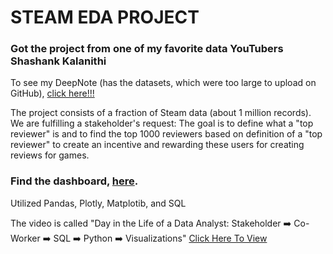 # STEAM EDA PROJECT
### Got the project from one of my favorite data YouTubers Shashank Kalanithi

To see my DeepNote (has the datasets, which were too large to upload on GitHub), [click here!!!](https://deepnote.com/workspace/turkhasnan-7862-7a4fd62c-5f66-41c8-9f6f-997a38501d25/project/Steam-Top-Reviewers-EDA-4ba52e88-1a23-43d5-ad16-a0cce9d630e5/%2FSteam_EDA_Project%2Fsteam_eda_project.ipynb)

The project consists of a fraction of Steam data (about 1 million records). We are fulfilling a stakeholder's request:
The goal is to define what a "top reviewer" is and to find the top 1000 reviewers based on definition of a "top reviewer" to create an incentive and rewarding these users for creating reviews for games.

### Find the dashboard, [here](https://deepnote.com/@turkhasnan-7862/Steam-Top-Reviewers-EDA-4ba52e88-1a23-43d5-ad16-a0cce9d630e5).

Utilized Pandas, Plotly, Matplotib, and SQL



The video is called "Day in the Life of a Data Analyst: Stakeholder ➡️ Co-Worker ➡️ SQL ➡️ Python ➡️ Visualizations"
[Click Here To View](https://youtu.be/4VkAwPYgSgk)
